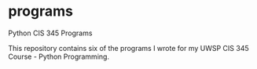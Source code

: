 # programs
Python CIS 345 Programs 

This repository contains six of the programs I wrote for my UWSP CIS 345 Course - Python Programming. 
